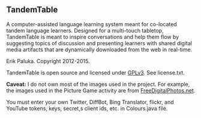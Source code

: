 TandemTable
-------------
A computer-assisted language learning system meant for co-located tandem language learners. Designed for a multi-touch tabletop, TandemTable is meant to inspire conversations and help them flow by suggesting topics of discussion and presenting learners with shared digital media artifacts that are dynamically downloaded from the web in real-time.

Erik Paluka. Copyright 2012-2015.

TandemTable is open source and licensed under [GPLv3](http://www.gnu.org/copyleft/gpl.html). See license.txt.

**Caveat:** 
I do not own most of the images used in the project. For example, the images used in the Picture Game activity are from [FreeDigitalPhotos.net](http://www.freedigitalphotos.net/).

You must enter your own Twitter, DiffBot, Bing Translator, flickr, and YouTube tokens, keys, secret,s client ids, etc. in Colours.java file.
